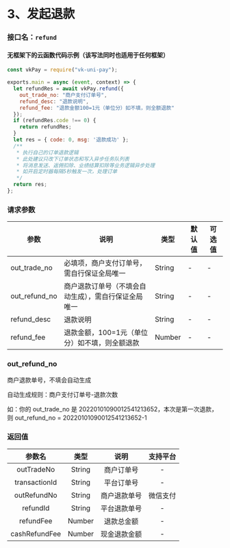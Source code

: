 # 3、发起退款

### 接口名：`refund`

#### 无框架下的云函数代码示例（该写法同时也适用于任何框架）
```js
const vkPay = require("vk-uni-pay");

exports.main = async (event, context) => {
  let refundRes = await vkPay.refund({
    out_trade_no: "商户支付订单号",
    refund_desc: "退款说明",
    refund_fee: "退款金额100=1元（单位分）如不填，则全额退款"
  });
  if (refundRes.code !== 0) {
    return refundRes;
  }
  let res = { code: 0, msg: '退款成功' };
  /**
   * 执行自己的订单退款逻辑
   * 此处建议只改下订单状态和写入异步任务队列表
   * 将消息发送、返佣扣除、业绩结算扣除等业务逻辑异步处理
   * 如开启定时器每隔5秒触发一次，处理订单
   */
  return res;
};

```

 
### 请求参数

| 参数   | 说明       | 类型    | 默认值  | 可选值 |
|------- |-----------|---------|-------|-------|
| out_trade_no  |   必填项，商户支付订单号，需自行保证全局唯一    | String  | -    | -  |
| out_refund_no  |  商户退款订单号（不填会自动生成），需自行保证全局唯一    | String  | -    | -  |
| refund_desc  |  退款说明  | String  | -    | -  |
| refund_fee  |  退款金额，100=1元（单位分）如不填，则全额退款  | Number  | -   | - |

### out_refund_no

商户退款单号，不填会自动生成

自动生成规则：商户支付订单号-退款次数

如：你的 out_trade_no 是 20220101090012541213652，本次是第一次退款，则 out_refund_no = 20220101090012541213652-1

### 返回值

|参数名				|类型		|说明					|支持平台	|
|:-:					|:-:		|:-:					|:-:			|
|outTradeNo		|String	|商户订单号		|-				|
|transactionId|String	|平台订单号		|-				|
|outRefundNo	|String	|商户退款单号	|微信支付	|
|refundId			|String	|平台退款单号	|-				|
|refundFee		|Number	|退款总金额		|-				|
|cashRefundFee|Number	|现金退款金额	|-				|
